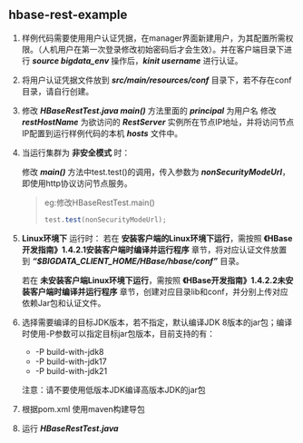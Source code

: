 ## hbase-rest-example

1. 样例代码需要使用用户认证凭据，在manager界面新建用户，为其配置所需权限。（人机用户在第一次登录修改初始密码后才会生效）。并在客户端目录下进行 ***source bigdata_env*** 操作后，***kinit username*** 进行认证。

2. 将用户认证凭据文件放到 ***src/main/resources/conf*** 目录下，若不存在conf目录，请自行创建。

3. 修改 ***HBaseRestTest.java main()*** 方法里面的 ***principal*** 为用户名
   修改 ***restHostName*** 为欲访问的 ***RestServer*** 实例所在节点IP地址，并将访问节点IP配置到运行样例代码的本机 ***hosts*** 文件中。

5. 当运行集群为 __非安全模式__ 时：

   修改 ***main()*** 方法中test.test()的调用，传入参数为 ***nonSecurityModeUrl***，即使用http协议访问节点服务。

   >eg:修改HBaseRestTest.main()
   >```java
   >test.test(nonSecurityModeUrl);
   >```

6. __Linux环境下__ 运行时：
   若在 __安装客户端的Linux环境下运行__，需按照 __《HBase开发指南》1.4.2.1安装客户端时编译并运行程序__ 章节，将对应认证文件放置到 ***“$BIGDATA_CLIENT_HOME/HBase/hbase/conf”*** 目录。

   若在 __未安装客户端Linux环境下运行__，需按照 __《HBase开发指南》1.4.2.2未安装客户端时编译并运行程序__ 章节，创建对应目录lib和conf，并分别上传对应依赖Jar包和认证文件。

7. 选择需要编译的目标JDK版本，若不指定，默认编译JDK 8版本的jar包；编译时使用-P参数可以指定目标jar包版本，目前支持的有：
   - -P build-with-jdk8
   - -P build-with-jdk17
   - -P build-with-jdk21

   注意：请不要使用低版本JDK编译高版本JDK的jar包
8. 根据pom.xml 使用maven构建导包

9. 运行 ***HBaseRestTest.java*** 



